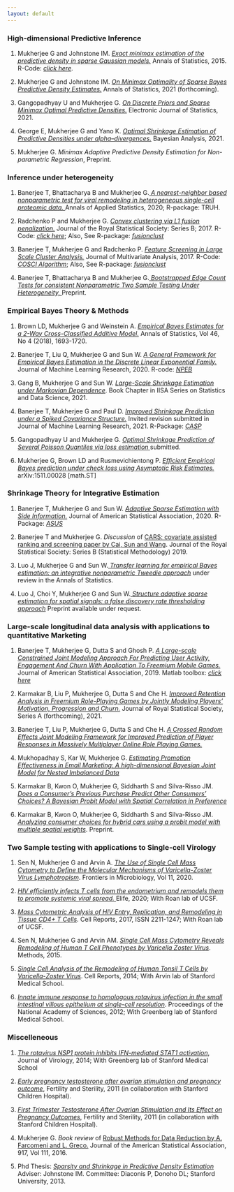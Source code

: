 ```yaml
---
layout: default
---
```


### High-dimensional Predictive Inference

1) Mukherjee G and Johnstone IM. <a href='https://arxiv.org/abs/1211.2071'><em>Exact minimax estimation of the predictive density in sparse Gaussian models.</em></a> Annals of Statistics, 2015. R-Code: <a href='https://gmukherjee.github.io/Software/2014-01-31-pde/'><em>click here</em></a>.


2) Mukherjee G and Johnstone IM. <a href='https://gmukherjee.github.io/pdfs/minimax-prde.pdf'><em>On Minimax Optimality of Sparse Bayes Predictive Density Estimates.</em></a> Annals of Statistics, 2021 (forthcoming).

3) Gangopadhyay U and Mukherjee G. <a href="https://gmukherjee.github.io/pdfs/EJS1818.pdf"><em>On Discrete Priors and Sparse Minimax Optimal Predictive Densities.</em></a> Electronic Journal of Statistics, 2021.


4) George E, Mukherjee G and Yano K. <a href="https://gmukherjee.github.io/pdfs/BA1264.pdf"><em>Optimal Shrinkage Estimation of Predictive Densities under alpha–divergences.</em></a> Bayesian Analysis, 2021.

5) Mukherjee G. <em> Minimax Adaptive Predictive Density Estimation for Non-parametric Regression</em>, Preprint.


### Inference under heterogeneity

1) Banerjee T, Bhattacharya B and Mukherjee G.<a href='gmukherjee.github.io/pdfs/truh.pdf'> <em>A nearest-neighbor based nonparametric test for viral remodeling in heterogeneous single-cell proteomic data. </em></a> Annals of Applied Statistics, 2020; R-package: TRUH.

2) Radchenko P and Mukherjee G. <a href='https://arxiv.org/pdf/1412.0753.pdf'><em>Convex clustering via L1 fusion penalization.</em></a> Journal of the Royal Statistical Society: Series B; 2017. R-Code: <a href='https://www.dropbox.com/sh/udjapvtjonod1xy/AABkaqWzXkYpQ-oVAp1Pb6X9a?dl=0'><em>click here</em></a>; Also, See R-package: <a href='https://gmukherjee.github.io/Software/2017-09-19-fusionclust/'><em>fusionclust</em></a>

3) Banerjee T, Mukherjee G and Radchenko P. <a href='https://arxiv.org/pdf/1701.02857.pdf'><em>Feature Screening in Large Scale Cluster Analysis.</em></a> Journal of Multivariate Analysis, 2017. R-Code: <a href='https://gmukherjee.github.io/Software/2017-01-10-cosci/'><em>COSCI Algorithm</em></a>; Also, See R-package: <a href='https://gmukherjee.github.io/Software/2017-09-19-fusionclust/'><em>fusionclust</em></a>

4) Banerjee T, Bhattacharya B and Mukherjee G.<a href=' '> <em>Bootstrapped Edge Count Tests for consistent Nonparametric Two Sample Testing Under Heterogeneity, </em></a> Preprint.

### Empirical Bayes Theory & Methods

1) Brown LD, Mukherjee G  and Weinstein  A. <a href='gmukherjee.github.io/pdfs/anova-2way.pdf'><em>Empirical Bayes Estimates for a 2-Way Cross-Classified Additive Model.</em></a> Annals of Statistics, Vol 46, No 4 (2018), 1693-1720.

2) Banerjee T, Liu Q, Mukherjee G and Sun W. <a href='gmukherjee.github.io/pdfs/jmlr-19-873.pdf'><em>A General Framework for Empirical Bayes Estimation in the Discrete Linear Exponential Family. </em></a> Journal of Machine Learning Research, 2020. R-code:  <a href='https://gmukherjee.github.io/Software/2019-10-10-npeb/'><em>NPEB</em></a>

3) Gang B, Mukherjee G and Sun W. <a href='https://arxiv.org/pdf/2003.01873.pdf'><em>Large-Scale Shrinkage Estimation under Markovian Dependence</em></a>. Book Chapter in IISA Series on Statistics and Data Science, 2021.


4) Banerjee T, Mukherjee G and Paul D. <a href='gmukherjee.github.io/pdfs/casp.pdf'> <em>Improved Shrinkage Prediction under a Spiked Covariance Structure.</em></a> Invited revision submitted in Journal of Machine Learning Research, 2021. R-Package: <a href='https://github.com/trambakbanerjee/casp#casp'><em>CASP</em></a>

5) Gangopadhyay U and Mukherjee G. <a href=' '> <em> Optimal Shrinkage Prediction of Several Poisson Quantiles via loss estimation </em></a> submitted. 

6) Mukherjee G, Brown LD and  Rusmevichientong P. <a href='https://arxiv.org/pdf/1511.00028.pdf'><em>Efficient Empirical Bayes prediction under check loss using Asymptotic Risk Estimates.</em></a> arXiv:1511.00028 [math.ST]

### Shrinkage Theory for Integrative Estimation

1) Banerjee T, Mukherjee G and Sun W. <a href='gmukherjee.github.io/pdfs/asus.pdf'> <em>Adaptive Sparse Estimation with Side Information.</em></a> Journal of American Statistical Association, 2020. R-Package: <a href='https://cran.r-project.org/web/packages/asus/index.html'><em>ASUS</em></a>

2) Banerjee T and Mukherjee G. <em>Discussion </em> of <a href='https://www.rss.org.uk/Images/PDF/publications/2018/Cai-4-Dec-2018-1.pdf'>CARS: covariate assisted ranking and screening paper by Cai, Sun and Wang</a>. Journal of the Royal Statistical Society: Series B (Statistical Methodology) 2019.

3) Luo J, Mukherjee G and Sun W.<a href='gmukherjee.github.io/pdfs/nit.pdf'> <em>Transfer learning for  empirical Bayes estimation: an integrative nonparametric Tweedie approach</em></a> under review in the Annals of Statistics.

4) Luo J, Choi Y, Mukherjee G and Sun W.<a href=' '> <em>Structure adaptive sparse estimation for spatial signals: a false discovery rate thresholding approach</em></a> Preprint available under request. 
   
### Large-scale longitudinal data analysis with applications to quantitative Marketing

1) Banerjee T, Mukherjee G, Dutta S and Ghosh P. <a href='gmukherjee.github.io/pdfs/cezij.pdf'><em>A Large-scale Constrained Joint Modeling Approach For Predicting User Activity, Engagement And Churn With Application To Freemium Mobile Games.</em></a> Journal of American Statistical Association, 2019. Matlab toolbox: <a href='https://gmukherjee.github.io/Software/2018-12-31-cezij/'><em>click here</em></a>

2) Karmakar B, Liu P, Mukherjee G, Dutta S and Che H. <a href='gmukherjee.github.io/pdfs/BA1264.pdf'><em>Improved Retention Analysis in Freemium Role-Playing Games by Jointly Modeling Players’ Motivation, Progression and Churn.</em></a> Journal of Royal Statistical Society, Series A (forthcoming), 2021.

3) Banerjee T, Liu P, Mukherjee G, Dutta S and Che H. <a href='gmukherjee.github.io/pdfs/crejm.pdf'><em>A Crossed Random Effects Joint Modeling Framework for Improved Prediction of Player Responses in Massively Multiplayer Online Role Playing Games.</em></a>  

4) Mukhopadhay S, Kar W, Mukherjee G. <a href='gmukherjee.github.io/pdfs/emarketing.pdf'><em>Estimating Promotion Effectiveness in Email Marketing: A high-dimensional Bayesian Joint Model for Nested Imbalanced Data</em></a>

5) Karmakar B, Kwon O, Mukherjee G, Siddharth S and Silva-Risso JM. <a href='gmukherjee.github.io/pdfs/sprobit.pdf '><em>Does a Consumer’s Previous Purchase Predict Other Consumers’ Choices? A Bayesian Probit Model with Spatial Correlation in Preference</em></a>

6) Karmakar B, Kwon O, Mukherjee G, Siddharth S and Silva-Risso JM. <a href=' '><em>Analyzing consumer choices for hybrid cars using a probit model with multiple spatial weights</em></a>. Preprint. 


### Two Sample testing with applications to Single-cell Virology

1) Sen N, Mukherjee G and Arvin A. <a href='https://doi.org/10.3389/fmicb.2020.01224'><em>The Use of Single Cell Mass Cytometry to Define the Molecular Mechanisms of Varicella-Zoster Virus Lymphotropism</em></a>. Frontiers in Microbiology, Vol 11, 2020.

2) <a href='https://elifesciences.org/articles/55487'><em>HIV efficiently infects T cells from the endometrium and remodels them to promote systemic viral spread. </em></a> Elife, 2020; With Roan lab of UCSF.

3) <a href='http://www.cell.com/cell-reports/pdf/S2211-1247(17)30935-X.pdf'><em>Mass Cytometric Analysis of HIV Entry, Replication, and Remodeling in Tissue CD4+ T Cells</em></a>. Cell Reports, 2017, ISSN 2211-1247; With Roan lab of UCSF.

4) Sen N, Mukherjee G and Arvin AM. <a href='https://pubmed.ncbi.nlm.nih.gov/26213183/'><em>Single Cell Mass Cytometry Reveals Remodeling of Human T Cell Phenotypes by Varicella Zoster Virus</em></a>. Methods, 2015.

5) <a href='http://www.sciencedirect.com/science/article/pii/S2211124714004938'><em>Single Cell Analysis of the Remodeling of Human Tonsil T Cells by Varicella-Zoster Virus</em></a>. Cell Reports, 2014; With Arvin lab of Stanford Medical School.

6) <a href='http://www.pnas.org/content/109/50/20667.abstract'><em>Innate immune response to homologous rotavirus infection in the small intestinal villous epithelium at single-cell resolution</em></a>. Proceedings of the National Academy of Sciences, 2012; With Greenberg lab of Stanford Medical School.

### Miscelleneous

1) <a href='https://journals.asm.org/doi/full/10.1128/JVI.01501-13'><em>The rotavirus NSP1 protein inhibits IFN-mediated STAT1 activation</em></a>, Journal of Virology, 2014; With Greenberg lab of Stanford Medical School   
   
2) <a href='https://www.fertstert.org/article/S0015-0282(11)02705-1/fulltext'><em>Early pregnancy testosterone after ovarian stimulation and pregnancy outcome</em></a>, Fertility and Sterility, 2011 (in collaboration with  Stanford Children Hospital). 
   
3) <a href='https://www.fertstert.org/article/S0015-0282(11)00105-1/abstract'><em> First Trimester Testosterone After Ovarian Stimulation and Its Effect on Pregnancy Outcomes</em></a>, Fertility and Sterility, 2011 (in collaboration with Stanford Children Hospital). 

4) Mukherjee G. <em>Book review</em> of <a href='https://www.taylorfrancis.com/books/9780429167966'>Robust Methods for Data Reduction by A. Farcomeni and L. Greco.</a> Journal of the American Statistical Association, 917, Vol 111, 2016.

5) Phd Thesis: <a href='https://www.dropbox.com/s/y9m1dn9k1ko6jd3/gourab-thesis-augmented.pdf?dl=0'><em>Sparsity and Shrinkage in Predictive Density Estimation</em></a> Adviser: Johnstone IM. Committee: Diaconis P, Donoho DL; Stanford University, 2013.

